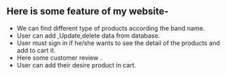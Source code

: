 ## Here is some feature of my website-
* We can find different type of products according the band name.
* User can add ,Update,delete data from database.
* User must sign in if he/she wants to see the detail of the products and add to cart it.
* Here some customer review .
* User can add their desire product in cart.